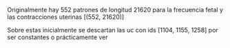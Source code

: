 Originalmente hay 552 patrones de longitud 21620 para la frecuencia fetal y las contracciones uterinas [(552, 21620)]

Sobre estas inicialmente se descartan las uc con ids [1104, 1155, 1258] por ser constantes o prácticamente ver

